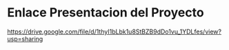 # Enlace Presentacion del Proyecto

https://drive.google.com/file/d/1thyI1bLbk1u8StBZB9dDo1vu_1YDLfes/view?usp=sharing

